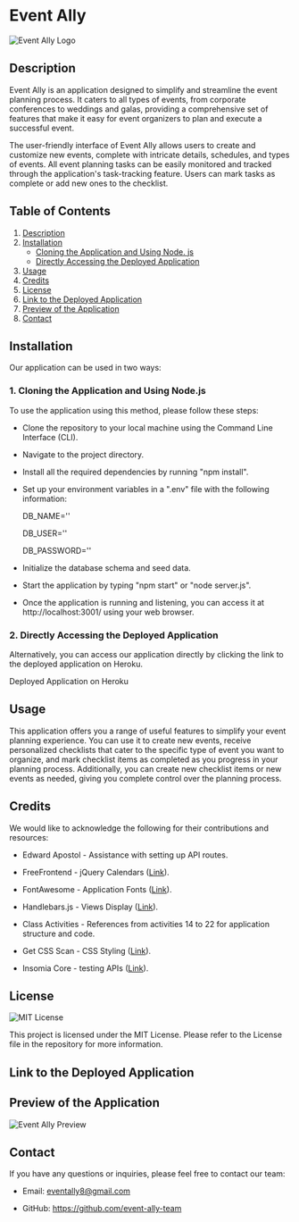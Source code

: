 # Event Ally

![Event Ally Logo](./public/assets/images/Event-Ally-Logo.svg)

## Description

Event Ally is an application designed to simplify and streamline the event planning process. It caters to all types of events, from corporate conferences to weddings and galas, providing a comprehensive set of features that make it easy for event organizers to plan and execute a successful event.

The user-friendly interface of Event Ally allows users to create and customize new events, complete with intricate details, schedules, and types of events. All event planning tasks can be easily monitored and tracked through the application's task-tracking feature. Users can mark tasks as complete or add new ones to the checklist.


## Table of Contents
1. [Description](#description)
2. [Installation](#installation)
   - [Cloning the Application and Using Node. js](#cloning-the-application-and-using-nodejs)
   - [Directly Accessing the Deployed Application](#directly-accessing-the-deployed-application)
3. [Usage](#usage)
4. [Credits](#credits)
5. [License](#license)
6. [Link to the Deployed Application](#link-to-the-deployed-application)
7. [Preview of the Application](#preview-of-the-application)
8. [Contact](#contact)

## Installation

Our application can be used in two ways:

### 1. Cloning the Application and Using Node.js

To use the application using this method, please follow these steps:

- Clone the repository to your local machine using the Command Line Interface (CLI).

- Navigate to the project directory.

- Install all the required dependencies by running "npm install".

- Set up your environment variables in a ".env" file with the following information: 

	DB_NAME=''

	DB_USER=''
	
    DB_PASSWORD=''
	
- Initialize the database schema and seed data.

- Start the application by typing "npm start" or "node server.js".

- Once the application is running and listening, you can access it at http://localhost:3001/ using your web browser.

### 2. Directly Accessing the Deployed Application

Alternatively, you can access our application directly by clicking the link to the deployed application on Heroku.

Deployed Application on Heroku 

## Usage

This application offers you a range of useful features to simplify your event planning experience. You can use it to create new events, receive personalized checklists that cater to the specific type of event you want to organize, and mark checklist items as completed as you progress in your planning process. Additionally, you can create new checklist items or new events as needed, giving you complete control over the planning process.

## Credits

We would like to acknowledge the following for their contributions and resources:

- Edward Apostol - Assistance with setting up API routes.

- FreeFrontend - jQuery Calendars ([Link](https://freefrontend.com/jquery-calendar-plugins/)).

- FontAwesome - Application Fonts ([Link](https://cdnjs.cloudflare.com/ajax/libs/font-awesome/6.0.0-beta3/css/all.min.css)).

- Handlebars.js - Views Display ([Link](https://handlebarsjs.com)).

- Class Activities - References from activities 14 to 22 for application structure and code.

- Get CSS Scan - CSS Styling ([Link](https://getcssscan.com/css-buttons-examples)).

- Insomia Core - testing APIs ([Link](https://insomnia.rest/products/insomnia)).

## License

![MIT License](https://img.shields.io/badge/License-MIT-yellow.svg)

This project is licensed under the MIT License. Please refer to the License file in the repository for more information.

## Link to the Deployed Application



## Preview of the Application

![Event Ally Preview](https://github.com/event-ally-team/event-ally/assets/20988563/866afcc0-aef9-408c-ae37-193404e7a5b4)

## Contact

If you have any questions or inquiries, please feel free to contact our team:

- Email: eventally8@gmail.com

- GitHub: https://github.com/event-ally-team
